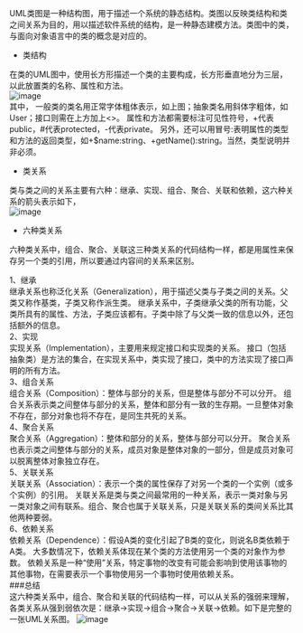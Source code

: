 UML类图是一种结构图，用于描述一个系统的静态结构。类图以反映类结构和类之间关系为目的，用以描述软件系统的结构，是一种静态建模方法。类图中的类，与面向对象语言中的类的概念是对应的。
- 类结构

在类的UML图中，使用长方形描述一个类的主要构成，长方形垂直地分为三层，以此放置类的名称、属性和方法。  
![image](https://github.com/fengzyz/studynotes/raw/master/images/structure.png)  
其中，
一般类的类名用正常字体粗体表示，如上图；抽象类名用斜体字粗体，如User；接口则需在上方加上<<interface>>。
属性和方法都需要标注可见性符号，+代表public，#代表protected，-代表private。
另外，还可以用冒号:表明属性的类型和方法的返回类型，如+$name:string、+getName():string。当然，类型说明并非必须。

- 类关系

类与类之间的关系主要有六种：继承、实现、组合、聚合、关联和依赖，这六种关系的箭头表示如下，  
![image](https://github.com/fengzyz/studynotes/raw/master/images/arrow.png)   
- 六种类关系

六种类关系中，组合、聚合、关联这三种类关系的代码结构一样，都是用属性来保存另一个类的引用，所以要通过内容间的关系来区别。

1、继承  
继承关系也称泛化关系（Generalization），用于描述父类与子类之间的关系。父类又称作基类，子类又称作派生类。
继承关系中，子类继承父类的所有功能，父类所具有的属性、方法，子类应该都有。子类中除了与父类一致的信息以外，还包括额外的信息。  
2、实现  
实现关系（Implementation），主要用来规定接口和实现类的关系。
接口（包括抽象类）是方法的集合，在实现关系中，类实现了接口，类中的方法实现了接口声明的所有方法。  
3、组合关系  
组合关系（Composition）：整体与部分的关系，但是整体与部分不可以分开。
组合关系表示类之间整体与部分的关系，整体和部分有一致的生存期。一旦整体对象不存在，部分对象也将不存在，是同生共死的关系。  
4、聚合关系  
聚合关系（Aggregation）：整体和部分的关系，整体与部分可以分开。
聚合关系也表示类之间整体与部分的关系，成员对象是整体对象的一部分，但是成员对象可以脱离整体对象独立存在。  
5、关联关系  
关联关系（Association）：表示一个类的属性保存了对另一个类的一个实例（或多个实例）的引用。
关联关系是类与类之间最常用的一种关系，表示一类对象与另一类对象之间有联系。组合、聚合也属于关联关系，只是关联关系的类间关系比其他两种要弱。  
6、依赖关系  
依赖关系（Dependence）：假设A类的变化引起了B类的变化，则说名B类依赖于A类。
大多数情况下，依赖关系体现在某个类的方法使用另一个类的对象作为参数。
依赖关系是一种“使用”关系，特定事物的改变有可能会影响到使用该事物的其他事物，在需要表示一个事物使用另一个事物时使用依赖关系。  
 ###总结  
 这六种类关系中，组合、聚合和关联的代码结构一样，可以从关系的强弱来理解，各类关系从强到弱依次是：继承→实现→组合→聚合→关联→依赖。如下是完整的一张UML关系图。
 ![image](https://github.com/fengzyz/studynotes/raw/master/images/whole.png)
 
 
